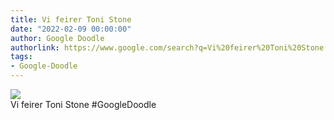 ```yaml
---
title: Vi feirer Toni Stone
date: "2022-02-09 00:00:00"
author: Google Doodle
authorlink: https://www.google.com/search?q=Vi%20feirer%20Toni%20Stone
tags:
- Google-Doodle
---
```

<img src="https://www.google.com/logos/doodles/2022/celebrating-toni-stone-6753651837109352.2-law.gif" referrerpolicy="no-referrer"><br>Vi feirer Toni Stone #GoogleDoodle